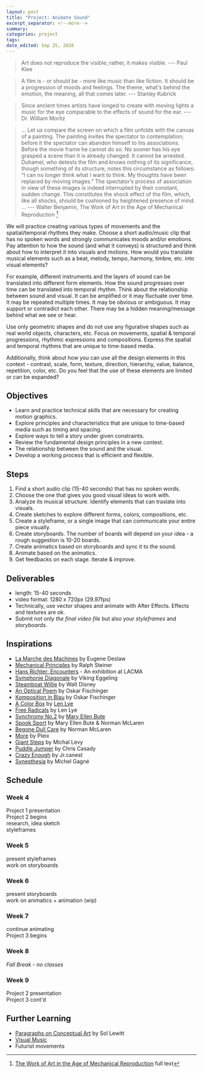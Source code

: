 ```yaml
---
layout: post	
title: "Project: Animate Sound"
excerpt_separator: <!--more-->
summary: 
categories: project
tags:
date_edited: Sep 25, 2016
---
```


> Art does not reproduce the visible; rather, it makes visible.
>--- Paul Klee

> A film is - or should be - more like music than like fiction. It should be a progression of moods and feelings. The theme, what's behind the emotion, the meaning, all that comes later.
>--- Stanley Kubrick

> Since ancient times artists have longed to create with moving lights a music for the eye comparable to the effects of sound for the ear.
>--- Dr. William Moritz

> ... Let us compare the screen on which a film unfolds with the canvas of a painting. The painting invites the spectator to contemplation; before it the spectator can abandon himself to his associations. Before the movie frame he cannot do so. No sooner has his eye grasped a scene than it is already changed. It cannot be arrested. Duhamel, who detests the film and knows nothing of its significance, though something of its structure, notes this circumstance as follows: “I can no longer think what I want to think. My thoughts have been replaced by moving images.” The spectator’s process of association in view of these images is indeed interrupted by their constant, sudden change. This constitutes the shock effect of the film, which, like all shocks, should be cushioned by heightened presence of mind. ...
>--- Walter Benjamin, The Work of Art in the Age of Mechanical Reproduction [^benjamin]


We will practice creating various types of movements and the spatial/temporal rhythms they make. Choose a short audio/music clip that has no spoken words and strongly communicates moods and/or emotions. Pay attention to how the sound (and what it conveys) is structured and think about how to interpret it into visuals and motions. How would you translate musical elements such as a beat, melody, tempo, harmony, timbre, etc. into visual elements?

For example, different instruments and the layers of sound can be translated into different form elements. How the sound progresses over time can be translated into temporal rhythm. Think about the relationship between sound and visual. It can be amplified or it may fluctuate over time. It may be repeated multiple times. It may be obvious or ambiguous. It may support or contradict each other. There may be a hidden meaning/message behind what we see or hear. 

Use only geometric shapes and do not use any figurative shapes such as real world objects, characters, etc. Focus on movements, spatial & temporal progressions, rhythmic expressions and compositions. Express the spatial and temporal rhythms that are unique to time-based media.

Additionally, think about how you can use all the design elements in this context - contrast, scale, form, texture, direction, hierarchy, value, balance, repetition, color, etc. Do you feel that the use of these elements are limited or can be expanded?




## Objectives
- Learn and practice technical skills that are necessary for creating motion graphics.
- Explore principles and characteristics that are unique to time-based media such as timing and spacing.
- Explore ways to tell a story under given constraints.
- Review the fundamental design principles in a new context.
- The relationship between the sound and the visual.
- Develop a working process that is efficient and flexible.




## Steps
1. Find a short audio clip (15-40 seconds) that has no spoken words. 
2. Choose the one that gives you good visual ideas to work with.
3. Analyze its musical structure. Identify elements that can traslate into visuals.
4. Create sketches to explore different forms, colors, compositions, etc.
5. Create a styleframe, or a single image that can communicate your entire piece visually.
6. Create storyboards. The number of boards will depend on your idea - a rough suggestion is 10-20 boards.
7. Create animatics based on storyboards and sync it to the sound.
8. Animate based on the animatics.
9. Get feedbacks on each stage. Iterate & improve.




## Deliverables
- length: 15-40 seconds
- video format: 1280 x 720px (29.97fps)
- Technically, use vector shapes and animate with After Effects. Effects and textures are ok.
- Submit not only *the final video file* but also your *styleframes* and *storyboards*.




## Inspirations
- [La Marche des Machines](https://www.youtube.com/watch?v=BTyfqgnfn0A) by Eugene Deslaw
- [Mechanical Principles](https://www.youtube.com/watch?v=dqohSjJrQWs) by Ralph Steiner
- [Hans Richter: Encounters](http://www.lacma.org/art/exhibition/hans-richter-encounters) - An exhibition at LACMA
- [Symphonie Diagonale](https://vimeo.com/42401347) by Viking Eggeling
- [Steamboat Willie](https://www.youtube.com/watch?v=BBgghnQF6E4) by Walt Disney
- [An Optical Poem](https://www.youtube.com/watch?v=they7m6YePo) by Oskar Fischinger
- [Komposition in Blau](http://vplay.ro/watch/ge4x2b1y/) by Oskar Fischinger
- [A Color Box](https://archive.org/details/A_Colour_Box) by [Len Lye](http://www.govettbrewster.com/len-lye/)
- [Free Radicals](https://www.youtube.com/watch?v=kwMubpbfib0) by Len Lye 
- [Synchromy No.2](https://www.youtube.com/watch?v=3kV6MmwO86A) by [Mary Ellen Bute](http://www.lightindustry.org/bute)
- [Spook Sport](https://www.youtube.com/watch?v=ZnLJqJBVCT4) by Mary Ellen Bute & Norman McLaren
- [Begone Dull Care](https://www.youtube.com/watch?v=svD0CWVjYRY) by Norman McLaren
- [More](http://pleix.net/More) by Pleix
- [Giant Steps](https://www.youtube.com/watch?v=lpLs6zez7MI) by Michal Levy
- [Puddle Jumper](https://vimeo.com/13004193) by Chris Casady
- [Crazy Enough](https://vimeo.com/5239398) by Jr.canest
- [Synesthesia](https://www.youtube.com/watch?v=sao3NAapOAI) by Michel Gagné




## Schedule

### Week 4
Project 1 presentation  
Project 2 begins  
research, idea sketch  
styleframes    

### Week 5
present styleframes  
work on storyboards  

### Week 6
present storyboards  
work on animatics + animation (wip)  

### Week 7
continue animating  
Project 3 begins  

### Week 8
*Fall Break - no classes*

### Week 9
Project 2 presentation  
Project 3 cont'd



## Further Learning
- [Paragraphs on Conceptual Art](http://emerald.tufts.edu/programs/mma/fah188/sol_lewitt/paragraphs%20on%20conceptual%20art.htm) by Sol Lewitt
- [Visual Music](https://en.wikipedia.org/wiki/Visual_music)
- Futurist movements



<!-- footnotes -->
[^benjamin]: [The Work of Art in the Age of Mechanical Reproduction](https://www.marxists.org/reference/subject/philosophy/works/ge/benjamin.htm) full text

